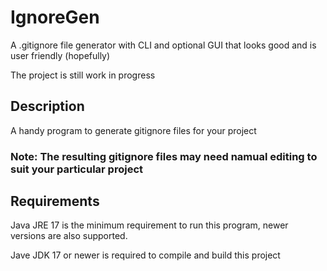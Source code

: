 # IgnoreGen
A .gitignore file generator with CLI and optional GUI that looks good and is user friendly (hopefully)

The project is still work in progress

## Description
A handy program to generate gitignore files for your project

### Note: The resulting gitignore files may need namual editing to suit your particular project

## Requirements
Java JRE 17 is the minimum requirement to run this program, newer versions are also supported.

Jave JDK 17 or newer is required to compile and build this project
